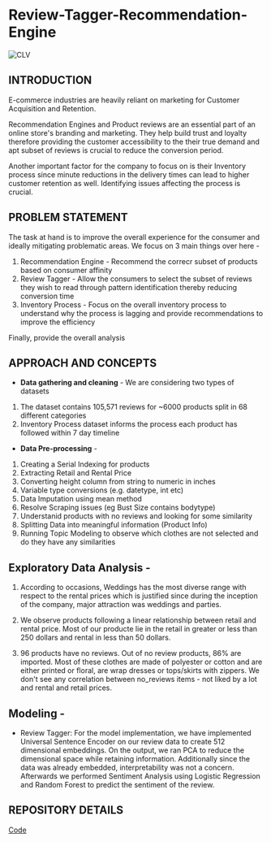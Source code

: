 # Review-Tagger-Recommendation-Engine
![CLV](https://cdn-images-1.medium.com/max/800/1*t870WiCzb-5zkLuGjDuDAA.png)

## INTRODUCTION
E-commerce industries are heavily reliant on marketing for Customer Acquisition and Retention. 

Recommendation Engines and Product reviews are an essential part of an online store's branding and marketing. They help build trust and loyalty therefore providing the customer accessibility to the their true demand and apt subset of reviews is crucial to reduce the conversion period. 

Another important factor for the company to focus on is their Inventory process since minute reductions in the delivery times can lead to higher customer retention as well. Identifying issues affecting the process is crucial.

## PROBLEM STATEMENT
The task at hand is to improve the overall experience for the consumer and ideally mitigating problematic areas. We focus on 3 main things over here - 
1. Recommendation Engine - Recommend the correcr subset of products based on consumer affinity 
2. Review Tagger - Allow the consumers to select the subset of reviews they wish to read through pattern identification thereby reducing conversion time
3. Inventory Process - Focus on the overall inventory process to understand why the process is lagging and provide recommendations to improve the efficiency

Finally, provide the overall analysis

## APPROACH AND CONCEPTS

* **Data gathering and cleaning** - We are considering two types of datasets 
1. The dataset contains 105,571 reviews for ~6000 products split in 68 different categories
2. Inventory Process dataset informs the process each product has followed within 7 day timeline


* **Data Pre-processing** - 
1. Creating a Serial Indexing for products
2. Extracting Retail and Rental Price
3. Converting height column from string to numeric in inches
4. Variable type conversions (e.g. datetype, int etc)
5. Data Imputation using mean method
6. Resolve Scraping issues (eg Bust Size contains bodytype)
7. Understanid products with no reviews and looking for some similarity
8. Splitting Data into meaningful information (Product Info)
9. Running Topic Modeling to observe which clothes are not selected and do they have any similarities


## **Exploratory Data Analysis** - 

1. According to occasions, Weddings has the most diverse range with respect to the rental prices which is justified since during the inception of the company, major attraction was weddings and parties.

2. We observe products following a linear relationship between retail and rental price. Most of our producte lie in the retail in greater or less than 250 dollars and rental in less than 50 dollars.

3. 96 products have no reviews. Out of no review products, 86% are imported. Most of these clothes are made of polyester or cotton and are either printed or floral, are wrap dresses or tops/skirts with zippers. We don't see any correlation between no_reviews items - not liked by a lot and rental and retail prices.

## **Modeling** - 
  * Review Tagger: For the model implementation, we have implemented Universal Sentence Encoder on our review data to create 512 dimensional embeddings. On the output, we ran PCA to reduce the dimensional space while retaining information. Additionally since the data was already embedded, interpretability was not a concern. Afterwards we performed Sentiment Analysis using Logistic Regression and Random Forest to predict the sentiment of the review. 




## REPOSITORY DETAILS
[Code](https://github.com/palakh/Review-Tagger-Recommendation-Engine/tree/main/Code)
